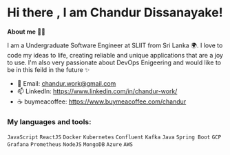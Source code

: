 # Hi there <img src="https://raw.githubusercontent.com/MartinHeinz/MartinHeinz/master/wave.gif" style="max-width:50%;" width="1px">,  I am Chandur Dissanayake!

**About me** 🙋‍♂️

I am a Undergraduate Software Engineer at SLIIT from Sri Lanka 🌍. I love to code my ideas to life, creating reliable and unique applications that are a joy to use. I'm also very passionate about DevOps Enigeering and would like to be in this feild in the future ✨

* 📮 Email: chandur.work@gmail.com
* 📫 LinkedIn: https://www.linkedin.com/in/chandur-work/
* :coffee: buymeacoffee: https://www.buymeacoffee.com/chandur

### My languages and tools: 
<code>JavaScript</code>
<code>ReactJS</code>
<code>Docker</code>
<code>Kubernetes</code>
<code>Confluent</code>
<code>Kafka</code>
<code>Java</code>
<code>Spring Boot</code>
<code>GCP</code>
<code>Grafana</code>
<code>Prometheus</code>
<code>NodeJS</code>
<code>MongoDB</code>
<code>Azure</code>
<code>AWS</code>

